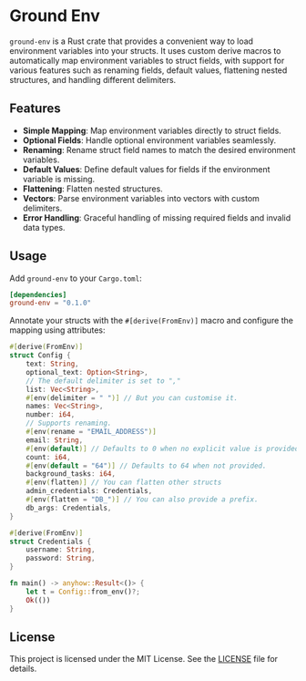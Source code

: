 # Ground Env

```ground-env``` is a Rust crate that provides a convenient way to load environment variables into your structs. It uses custom derive macros to automatically map environment variables to struct fields, with support for various features such as renaming fields, default values, flattening nested structures, and handling different delimiters.

## Features

- **Simple Mapping**: Map environment variables directly to struct fields.
- **Optional Fields**: Handle optional environment variables seamlessly.
- **Renaming**: Rename struct field names to match the desired environment variables.
- **Default Values**: Define default values for fields if the environment variable is missing.
- **Flattening**: Flatten nested structures.
- **Vectors**: Parse environment variables into vectors with custom delimiters.
- **Error Handling**: Graceful handling of missing required fields and invalid data types.

## Usage

Add ```ground-env``` to your ```Cargo.toml```:

```toml
[dependencies]
ground-env = "0.1.0"
```

Annotate your structs with the ```#[derive(FromEnv)]``` macro and configure the mapping using attributes:

```rust
#[derive(FromEnv)]
struct Config {
    text: String,
    optional_text: Option<String>,
    // The default delimiter is set to ","
    list: Vec<String>,
    #[env(delimiter = " ")] // But you can customise it.
    names: Vec<String>,
    number: i64,
    // Supports renaming.
    #[env(rename = "EMAIL_ADDRESS")]
    email: String,
    #[env(default)] // Defaults to 0 when no explicit value is provided.
    count: i64,
    #[env(default = "64")] // Defaults to 64 when not provided.
    background_tasks: i64,
    #[env(flatten)] // You can flatten other structs 
    admin_credentials: Credentials,
    #[env(flatten = "DB_")] // You can also provide a prefix.
    db_args: Credentials,
}

#[derive(FromEnv)]
struct Credentials {
    username: String,
    password: String,
}

fn main() -> anyhow::Result<()> {
    let t = Config::from_env()?;
    Ok(())
}
```

## License

This project is licensed under the MIT License.
See the [LICENSE](../../LICENSE) file for details.

